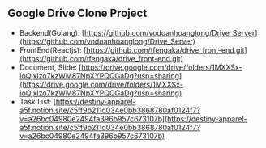 ## Google Drive Clone Project

- Backend(Golang): [https://github.com/vodoanhoanglong/Drive_Server](https://github.com/vodoanhoanglong/Drive_Server)
- FrontEnd(Reactjs): [https://github.com/tfengaka/drive_front-end.git](https://github.com/tfengaka/drive_front-end.git)
- Document, Slide: [https://drive.google.com/drive/folders/1MXXSx-ioQjxIzo7kzWM87NpXYPQQGaDg?usp=sharing](https://drive.google.com/drive/folders/1MXXSx-ioQjxIzo7kzWM87NpXYPQQGaDg?usp=sharing)
- Task List: [https://destiny-apparel-a5f.notion.site/c5ff9b211d034e0bb3868780af0124f7?v=a26bc04980e2494fa396b957c673107b](https://destiny-apparel-a5f.notion.site/c5ff9b211d034e0bb3868780af0124f7?v=a26bc04980e2494fa396b957c673107b)
